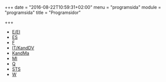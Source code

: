 +++
date = "2016-08-22T10:59:31+02:00"
menu = "programsida"
module = "programsida"
title = "Programsidor"

+++

- [E/EI](e-ei)
- [ES](es)
- [F](f)
- [IT/KandDV](it-kanddv)
- [KandMa](kandma)
- [MI](mi)
- [Q](q)
- [STS](sts)
- [W](w)
